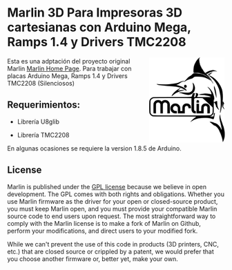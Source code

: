 # Marlin 3D Para Impresoras 3D cartesianas con Arduino Mega, Ramps 1.4 y Drivers TMC2208

<img align="right" width=175 src="buildroot/share/pixmaps/logo/marlin-250.png" />

Esta es una adptación del proyecto original Marlin [Marlin Home Page](https://marlinfw.org/).
Para trabajar con placas Arduino Mega, Ramps 1.4 y Drivers TMC2208 (Silenciosos)

## Requerimientos:

* Librería U8glib

* Librería TMC2208

En algunas ocasiones se requiere la version 1.8.5 de Arduino.

## License

Marlin is published under the [GPL license](/LICENSE) because we believe in open development. The GPL comes with both rights and obligations. Whether you use Marlin firmware as the driver for your open or closed-source product, you must keep Marlin open, and you must provide your compatible Marlin source code to end users upon request. The most straightforward way to comply with the Marlin license is to make a fork of Marlin on Github, perform your modifications, and direct users to your modified fork.

While we can't prevent the use of this code in products (3D printers, CNC, etc.) that are closed source or crippled by a patent, we would prefer that you choose another firmware or, better yet, make your own.

